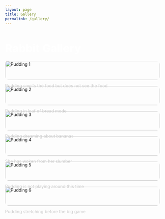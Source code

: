 ```yaml
---
layout: page
title: Gallery
permalink: /gallery/
---
```


<style>
  .gallery-title {
    font-size: 36px;
    margin-bottom: 20px;
    color: #fff;
  }

  .gallery-table {
    display: grid;
    grid-template-columns: repeat(auto-fill, minmax(300px, 1fr));
    gap: 20px;
    margin-top: 20px;
  }

  .gallery-image {
    width: 100%;
    border-radius: 10px;
  }

  .gallery-caption {
    font-size: 14px;
    margin-top: 10px;
    color: #ccc;
  }
</style>

<h1 class="gallery-title">Rabbit Gallery</h1>

<div class="gallery-table">
  <div>
    <img src="../assets/images/pudding1.png" alt="Pudding 1" class="gallery-image">
    <p class="gallery-caption">Pudding smells the food but does not see the food</p>
  </div>
  <div>
    <img src="../assets/images/pudding2.png" alt="Pudding 2" class="gallery-image">
    <p class="gallery-caption">Pudding in loaf of bread mode</p>
  </div>
  <div>
    <img src="../assets/images/pudding3.png" alt="Pudding 3" class="gallery-image">
    <p class="gallery-caption">Pudding dreaming about bananas</p>
  </div>
  <div>
    <img src="../assets/images/pudding4.png" alt="Pudding 4" class="gallery-image">
    <p class="gallery-caption">She has woken from her slumber</p>
  </div>
  <div>
    <img src="../assets/images/pudding5.png" alt="Pudding 5" class="gallery-image">
    <p class="gallery-caption">Pudding is not playing around this time</p>
  </div>
  <div>
    <img src="../assets/images/pudding6.png" alt="Pudding 6" class="gallery-image">
    <p class="gallery-caption">Pudding stretching before the big game</p>
  </div>
</div>

